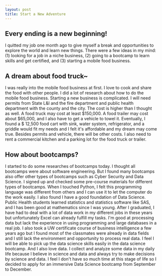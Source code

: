 ```yaml
---
layout: post
title: Start a New Adventure
---
```


## Every ending is a new beginning!
I quitted my job one month ago to give myself a break and opportunities to explore the world and learn new things. There were a few ideas in my mind: (1) looking for a job in a niche business, (2) going to a bootcamp to learn skills and get certified, and (3) starting a mobile food business. 

## A dream about food truck~
I was really into the mobile food business at first. I love to cook and share the food with other people. I did a lot of research about how to do the mobile food business. Starting a new business is complicated. I will need permits from State L&I and the fire department and public health department with the county and the city. The cost is higher than I thought as well. A food truck may cost at least $150,000. A food trailer may cost about $65,000, and I also have to get a vehicle to towel it. Eventually, I found a $ 12,500 food cart with sink, water system, refrigerator, and a griddle would fit my needs and I felt it's affordable and my dream may come true. Besides permits and vehicle, there will be other costs. I also need to rent a commercial kitchen and a parking lot for the food truck or trailer. 

## How about bootcamps?
I started to do some researches of bootcamps today. I thought all bootcamps were about software engineering. But I found many bootcamps also offer other types of bootcamps such as Cyber Security and Data Science. I signed up and checked some pre-course materials for different types of bootcamps. When I touched Python, I felt this programming language was different from others and I can use it to let the computer do the work easily. I also found I have a good foundation of Data Science. Public Health students learned statistics and statistics software like SAS, and I has been good at mathematics since I was young. After I graduated, I have had to deal with a lot of data work in my different jobs in these years but unfortunately Excel can already fulfill my tasks. I'm good at processing data but lack the experience in using programming and large databases in a real job. I also took a UW certificate course of business intelligence a few years ago but I found most of the classmates were already in data fields and I still lack the environment and opportunity to process real data. I feel I will be able to pick up the data science skills easily in the data science bootcamp. And I also love data. I collect and analyze some data in my daily life because I believe in science and data and always try to make decisions by science and data. I feel I don't have so much time at this stage of life so I decided to apply for an immersive Data Science bootcamp from September to December.